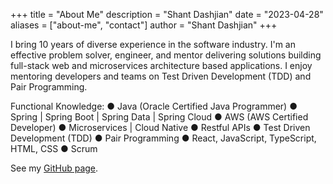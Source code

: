 +++
title = "About Me"
description = "Shant Dashjian"
date = "2023-04-28"
aliases = ["about-me", "contact"]
author = "Shant Dashjian"
+++

I bring 10 years of diverse experience in the software industry. I'm an effective problem solver, engineer, and mentor delivering solutions building full-stack web and microservices architecture based applications. I enjoy mentoring developers and teams on Test Driven Development (TDD) and Pair Programming.

Functional Knowledge:
● Java (Oracle Certified Java Programmer)
● Spring | Spring Boot | Spring Data | Spring Cloud
● AWS (AWS Certified Developer)
● Microservices | Cloud Native
● Restful APIs
● Test Driven Development (TDD)
● Pair Programming
● React, JavaScript, TypeScript, HTML, CSS
● Scrum

See my [GitHub page](https://github.com/shantdashjian).
